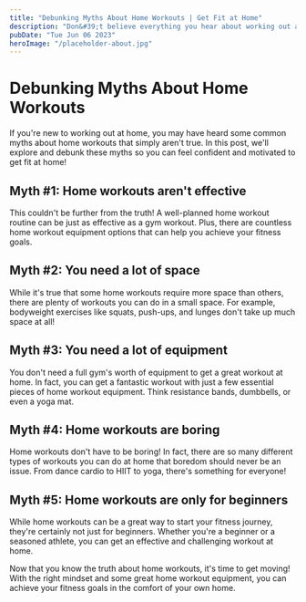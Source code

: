 ```yaml
---
title: "Debunking Myths About Home Workouts | Get Fit at Home"
description: "Don&#39;t believe everything you hear about working out at home. Get the facts about home workouts and debunk common myths in this informative post!"
pubDate: "Tue Jun 06 2023"
heroImage: "/placeholder-about.jpg"
---
```


# Debunking Myths About Home Workouts

If you&#39;re new to working out at home, you may have heard some common myths about home workouts that simply aren&#39;t true. In this post, we&#39;ll explore and debunk these myths so you can feel confident and motivated to get fit at home!

## Myth #1: Home workouts aren&#39;t effective

This couldn&#39;t be further from the truth! A well-planned home workout routine can be just as effective as a gym workout. Plus, there are countless home workout equipment options that can help you achieve your fitness goals.

## Myth #2: You need a lot of space

While it&#39;s true that some home workouts require more space than others, there are plenty of workouts you can do in a small space. For example, bodyweight exercises like squats, push-ups, and lunges don&#39;t take up much space at all!

## Myth #3: You need a lot of equipment

You don&#39;t need a full gym&#39;s worth of equipment to get a great workout at home. In fact, you can get a fantastic workout with just a few essential pieces of home workout equipment. Think resistance bands, dumbbells, or even a yoga mat.

## Myth #4: Home workouts are boring

Home workouts don&#39;t have to be boring! In fact, there are so many different types of workouts you can do at home that boredom should never be an issue. From dance cardio to HIIT to yoga, there&#39;s something for everyone!

## Myth #5: Home workouts are only for beginners

While home workouts can be a great way to start your fitness journey, they&#39;re certainly not just for beginners. Whether you&#39;re a beginner or a seasoned athlete, you can get an effective and challenging workout at home.

Now that you know the truth about home workouts, it&#39;s time to get moving! With the right mindset and some great home workout equipment, you can achieve your fitness goals in the comfort of your own home.